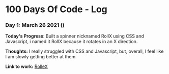# 100 Days Of Code - Log

### Day 1: March 26 2021 ()


**Today's Progress**: Built a spinner nicknamed RollX using CSS and Javascript,
i named it RollX because it rotates in an X direction.

**Thoughts:** I really struggled with CSS and Javascript, but, overall, I feel like I am slowly getting better at them.

**Link to work:** [RolleX](https://codepen.io/victory-lucky/full/BapKpzp)

